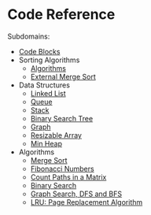 # Code Reference

Subdomains:
- [Code Blocks](./code-blocks)
- Sorting Algorithms
	- [Algorithms](./IMSortAlgorithms)
	- [External Merge Sort](./ExternalMergeSort)
- Data Structures
	- [Linked List](./IMLinkedList)
	- [Queue](./IMQueue)
	- [Stack](./IMStack)
	- [Binary Search Tree](./IMBinarySearchTree)
	- [Graph](./IMGraph)
	- [Resizable Array](./IMResizableArray)
	- [Min Heap](./IMMinHeap)
- Algorithms
	- [Merge Sort](./IMMergeSort)
	- [Fibonacci Numbers](./IMFibonacci)
	- [Count Paths in a Matrix](./IMCountPaths)
	- [Binary Search](./IMBinarySearch)
	- [Graph Search, DFS and BFS](./IMGraphSearch)
	- [LRU: Page Replacement Algorithm](./KotlinPlayground)
